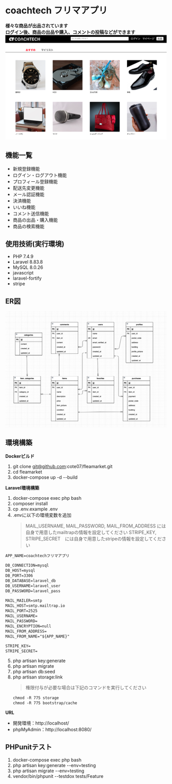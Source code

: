 # coachtech フリマアプリ
**様々な商品が出品されています   
ログイン後、商品の出品や購入、コメントの投稿などができます**  
![alt](top.png)

## 機能一覧
- 新規登録機能
- ログイン・ログアウト機能
- プロフィール登録機能
- 配送先変更機能
- メール認証機能
- 決済機能
- いいね機能
- コメント送信機能
- 商品の出品・購入機能
- 商品の検索機能

## 使用技術(実行環境)
- PHP 7.4.9
- Laravel 8.83.8
- MySQL 8.0.26
- javascript
- laravel-fortify
- stripe

## ER図
![alt](er.png)

## 環境構築
**Dockerビルド**
1. git clone git@github.com:cote07/fleamarket.git
2. cd fleamarket
3. docker-compose up -d --build

**Laravel環境構築**
1. docker-compose exec php bash
2. composer install
3. cp .env.example .env
4. .envに以下の環境変数を追加
   >  MAIL_USERNAME,  MAIL_PASSWORD,  MAIL_FROM_ADDRESS には自身で用意したmailtrapの情報を設定してください
   >  STRIPE_KEY,  STRIPE_SECRET　には自身で用意したstripeの情報を設定してください
``` text
APP_NAME=coachtechフリマアプリ
```
``` text
DB_CONNECTION=mysql
DB_HOST=mysql
DB_PORT=3306
DB_DATABASE=laravel_db
DB_USERNAME=laravel_user
DB_PASSWORD=laravel_pass
```
``` text
MAIL_MAILER=smtp
MAIL_HOST=smtp.mailtrap.io
MAIL_PORT=2525
MAIL_USERNAME=
MAIL_PASSWORD=
MAIL_ENCRYPTION=null
MAIL_FROM_ADDRESS=
MAIL_FROM_NAME="${APP_NAME}"
```
``` text
STRIPE_KEY=
STRIPE_SECRET=
```
5. php artisan key:generate
6. php artisan migrate
7. php artisan db:seed
8. php artisan storage:link
    >  権限付与が必要な場合は下記のコマンドを実行してください
    ``` text
    chmod -R 775 storage
    chmod -R 775 bootstrap/cache
    ```

**URL**
- 開発環境：http://localhost/
- phpMyAdmin：http://localhost:8080/

## PHPunitテスト
1. docker-compose exec php bash
2. php artisan key:generate --env=testing
3. php artisan migrate --env=testing
4. vendor/bin/phpunit --testdox tests/Feature
